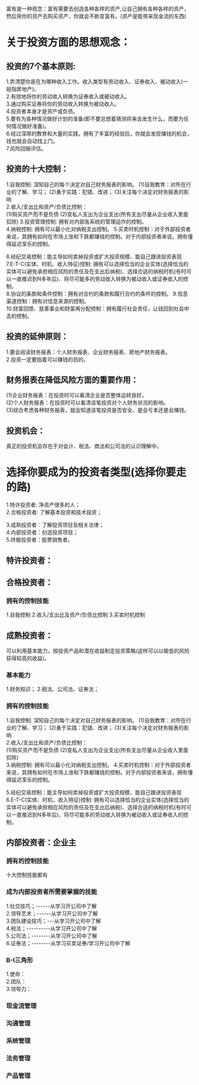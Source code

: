 富有是一种观念：富有需要去创造各种各样的资产,让自己拥有各种各样的资产，然后用你的资产去购买资产，你就会不断变富有。(资产是能带来现金流的东西)
# 关于投资方面的思想观念：
## 投资的7个基本原则:
1.弄清楚你是在为哪种收入工作。收入类型有劳动收入、证券收入、被动收入(一般指房地产)。     
2.有效地将你的劳动收入转换为证券收入或被动收入。      
3.通过购买证券将你的劳动收入转换为被动收入。        
4.投资者本身才是资产或负债。            
5.要有为各种情况做好计划的准备(即不要总想着猜测将来会发生什么，而要为任何情况做好准备)。         
6.经过深厚的教育和大量的实践，拥有了丰富的经验后，你就会发现赚钱的机会，钱也就会自动找上门。          
7.风险回报评估。

## 投资的十大控制：    
1.自我控制: 深知自己的每个决定对自己财务报表的影响。 
  (1)自我教育：对所在行业的了解、学习； 
  (2)勇于实践：犯错、改进；
  (3)关注每个决定对财务报表的影响    
2.收入/支出比和资产/负债比控制：     
  (1)购买资产而不是负债
  (2)变私人支出为企业支出(所有支出尽量从企业收入里面扣除)
3.投资管理控制: 拥有对内部各系统的管理运作的控制。      
4.纳税控制: 拥有可以最小化对纳税支出控制。
5.买卖时机控制：对于外部投资者来说，其拥有如何在市场上涨和下跌都赚钱的控制。对于内部投资者来说，拥有懂得延迟享乐的控制。     

6.经纪交易控制：能主导如何卖掉投资或扩大投资规模、能自己跟进投资表现      
7.E-T-C(实体、时机、收入特征)控制: 拥有可以选择恰当的企业实体(选择恰当的实体可以避免承担相应风险的责任及在支出后纳税)、选择合适的纳税时机(有时可以一直推迟到N多年后)、将尽可能多的劳动收入转换为被动收入或证券收入的控制。   
8.协议的条款和条件控制：拥有对合约的条款和履行合约的条件的控制。
9.信息渠道控制：拥有对信息来源的控制。       
10.财富回馈、慈善事业和财富再分配控制：拥有履行社会责任，让钱回到社会中去的控制。  

## 投资的延伸原则：
1.要会阅读财务报表：个人财务报表、企业财务报表、房地产财务报表。          
2.投资一定要抱着可以赚钱的目的。           

## 财务报表在降低风险方面的重要作用：  
(1)企业财务报表：在投资时可以看清企业是否整体运转良好。            
(2)个人财务报表：在投资时可以看清该笔投资对个人财务状况的影响。         
(3)综合考虑各种财务报表，就会知道该笔投资是否安全、是会亏本还是会赚钱。        

## 投资机会：   
真正的投资机会存在于对会计、税法、商法和公司法的认识理解中。    

# 选择你要成为的投资者类型(选择你要走的路)   
1.特许投资者: 净资产很多的人；   
2.合格投资者: 了解基本投资和技术投资；   

3.成熟投资者：了解投资项目及相关法律；   
4.内部投资者：创造投资项目；   
5.终极投资者：股票销售者。 
## 特许投资者：

## 合格投资者： 
### 拥有的控制技能    
1.自我控制
2.收入/支出比及资产/负债比控制
3.买卖时机控制  
## 成熟投资者：
可以利用基本能力，按投资产品和潜在收益制定投资策略(这样可以以极低的风险获得较高的收益)。
### 基本能力
1.财务知识；
2.税法、公司法、证券法；

### 拥有的控制技能    
1.自我控制: 深知自己的每个决定对自己财务报表的影响。 
  (1)自我教育：对所在行业的了解、学习； 
  (2)勇于实践：犯错、改进；
  (3)关注每个决定对财务报表的影响    
2.收入/支出比和资产/负债比控制：     
  (1)购买资产而不是负债
  (2)变私人支出为企业支出(所有支出尽量从企业收入里面扣除)     
3.纳税控制: 拥有可以最小化对纳税支出控制。
4.买卖时机控制：对于外部投资者来说，其拥有如何在市场上涨和下跌都赚钱的控制。对于内部投资者来说，拥有懂得延迟享乐的控制。     

5.经纪交易控制：能主导如何卖掉投资或扩大投资规模、能自己跟进投资表现      
6.E-T-C(实体、时机、收入特征)控制: 拥有可以选择恰当的企业实体(选择恰当的实体可以避免承担相应风险的责任及在支出后纳税)、选择合适的纳税时机(有时可以一直推迟到N多年后)、将尽可能多的劳动收入转换为被动收入或证券收入的控制。      

## 内部投资者：企业主
### 拥有的控制技能
十大控制技能都有
### 成为内部投资者所需要掌握的技能
1.社交技巧；------从学习开公司中了解     
2.领导艺术；------从学习开公司中了解      
3.团队建设技巧；---从学习开公司中了解      
4.税法；----------从学习开公司中了解      
5.公司法；--------从学习开公司中了解        
6.证券法；--------从学习买卖证券/学习开公司中了解      

### B-I三角形
  1.使命：       
  2.团队：        
  3.领导力：      
### 现金流管理

### 沟通管理

### 系统管理

### 法务管理

### 产品管理


